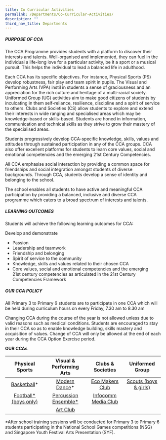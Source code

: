 ```yaml
---
title: Co Curricular Activities
permalink: /Departments/Co-Curricular-Activities/
description: ""
third_nav_title: Departments
---
```

##### **PURPOSE OF CCA**
  
The CCA Programme provides students with a platform to discover their interests and talents. Well-organised and implemented, they can fuel in the individual a life-long love for a particular activity, be it a sport or a musical pursuit. This helps the individual to lead a balanced life in adulthood.

Each CCA has its specific objectives. For instance, Physical Sports (PS) develop robustness, fair play and team spirit in pupils. The Visual and Performing Arts (VPA) instil in students a sense of graciousness and an appreciation for the rich culture and heritage of a multi-racial society. Uniformed Group (UG) activities aim to make good citizens of students by inculcating in them self-reliance, resilience, discipline and a spirit of service to others. Clubs and Societies (CS) allow students to explore and extend their interests in wide ranging and specialised areas which may be knowledge-based or skills-based. Students are honed in information, communication and technical skills as they strive to grow their mastery of the specialised areas.

Students progressively develop CCA-specific knowledge, skills, values and attitudes through sustained participation in any of the CCA groups. CCA also offer excellent platforms for students to learn core values, social and emotional competencies and the emerging 21st Century Competencies.

All CCA emphasise social interaction by providing a common space for friendships and social integration amongst students of diverse backgrounds. Through CCA, students develop a sense of identity and belonging to the school.

The school enables all students to have active and meaningful CCA participation by providing a balanced, inclusive and diverse CCA programme which caters to a broad spectrum of interests and talents.


##### **LEARNING OUTCOMES**


Students will achieve the following learning outcomes for CCA:

Develop and demonstrate

*   Passion
*   Leadership and teamwork
*   Friendship and belonging
*   Spirit of service to the community
*   Knowledge, skills and values related to their chosen CCA
*   Core values, social and emotional competencies and the emerging 21st century competencies as articulated in the 21st Century Competencies Framework

##### **OUR CCA POLICY**

  

All Primary 3 to Primary 6 students are to participate in one CCA which will be held during curriculum hours on every Friday, 7.30 am to 8.30 am

Changing CCA during the course of the year is not allowed unless due to valid reasons such as medical conditions. Students are encouraged to stay in their CCA so as to enable knowledge building, skills mastery and acquisition of values. Change of CCA will only be allowed at the end of each year during the CCA Option Exercise period.


**OUR CCAs**

|       Physical Sports      | Visual & Performing Arts |  Clubs & Societies  |                    Uniformed Group                   |
|:--------------------------:|:------------------------:|:-------------------:|:----------------------------------------------------:|
|        [Basketball](/cca/Basketball/)*        |      [Modern Dance](/cca/Modern-Dance/)*      |     [Eco Makers Club](/cca/Science-Club/)    |                [ Scouts (boys & girls)](/cca/Scouts/) |
|    [Football*  (boys only)](/cca/Football/) |        [Percussion Ensemble*](/cca/Percussion-Ensemble/)          |  [Infocomm Media Club](/cca/Infocomm-Media-Club/) |                                                      |
|                            |   [Art Club](/cca/Arts/)   |                     |                                                      |

\*After school training sessions will be conducted for Primary 3 to Primary 6 students participating in the National School Games competitions (NSG) and Singapore Youth Festival Arts Presentation (SYF).